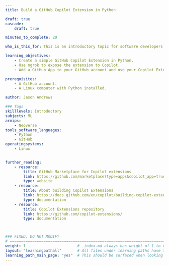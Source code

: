 ```yaml
---
title: Build a GitHub Copilot Extension in Python

draft: true
cascade:
    draft: true

minutes_to_complete: 20

who_is_this_for: This is an introductory topic for software developers who want to learn how to build a simple GitHub Copilot Extension. 

learning_objectives:
    - Create a simple GitHub Copilot Extension in Python.
    - Use ngrok to expose the extension to Copilot.
    - Add a GitHub App to your GitHub account and use your Copilot Extension.

prerequisites:
    - A GitHub account.
    - A Linux computer with Python installed.

author: Jason Andrews

### Tags
skilllevels: Introductory
subjects: ML
armips:
    - Neoverse
tools_software_languages:
    - Python
    - GitHub
operatingsystems:
    - Linux


further_reading:
    - resource:
        title: GitHub Marketplace for Copilot extensions
        link: https://github.com/marketplace?type=apps&copilot_app=true/
        type: website
    - resource:
        title: About building Copilot Extensions
        link: https://docs.github.com/en/copilot/building-copilot-extensions/about-building-copilot-extensions/
        type: documentation
    - resource:
        title: Copilot Extensions repository
        link: https://github.com/copilot-extensions/
        type: documentation



### FIXED, DO NOT MODIFY
# ================================================================================
weight: 1                       # _index.md always has weight of 1 to order correctly
layout: "learningpathall"       # All files under learning paths have this same wrapper
learning_path_main_page: "yes"  # This should be surfaced when looking for related content. Only set for _index.md of learning path content.
---
```

